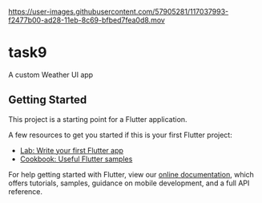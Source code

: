 
https://user-images.githubusercontent.com/57905281/117037993-f2477b00-ad28-11eb-8c69-bfbed7fea0d8.mov

# task9

A custom Weather UI app

## Getting Started

This project is a starting point for a Flutter application.

A few resources to get you started if this is your first Flutter project:

- [Lab: Write your first Flutter app](https://flutter.dev/docs/get-started/codelab)
- [Cookbook: Useful Flutter samples](https://flutter.dev/docs/cookbook)

For help getting started with Flutter, view our
[online documentation](https://flutter.dev/docs), which offers tutorials,
samples, guidance on mobile development, and a full API reference.
